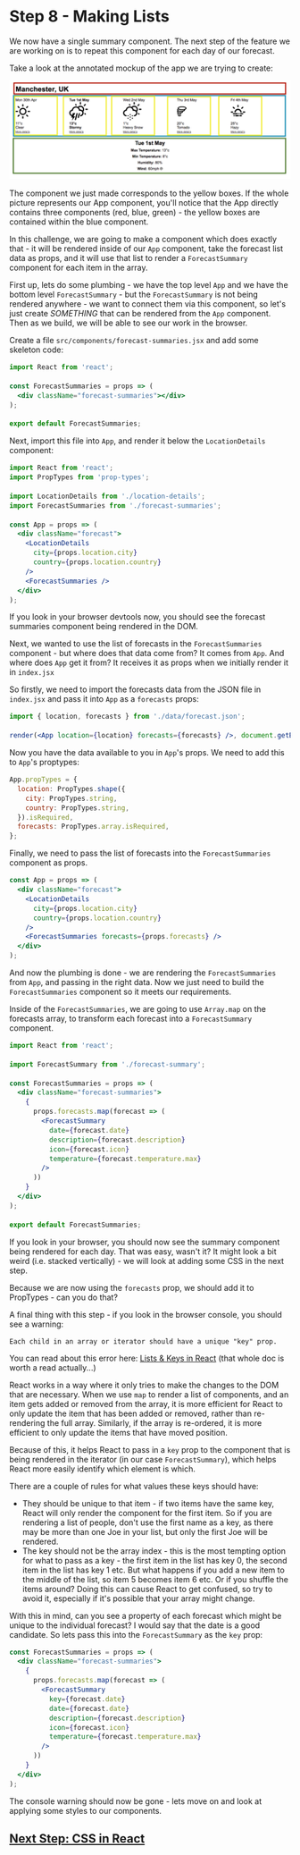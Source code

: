 # Step 8 - Making Lists

We now have a single summary component. The next step of the feature we are working on is to repeat this component for each day of our forecast.

Take a look at the annotated mockup of the app we are trying to create:

![App](images/annotated-app.png "App")

The component we just made corresponds to the yellow boxes. If the whole picture represents our App component, you'll notice that the App directly contains three components (red, blue, green) - the yellow boxes are contained within the blue component.

In this challenge, we are going to make a component which does exactly that - it will be rendered inside of our `App` component, take the forecast list data as props, and it will use that list to render a `ForecastSummary` component for each item in the array.

First up, lets do some plumbing - we have the top level `App` and we have the bottom level `ForecastSummary` - but the `ForecastSummary` is not being rendered anywhere - we want to connect them via this component, so let's just create *SOMETHING* that can be rendered from the `App` component. Then as we build, we will be able to see our work in the browser.

Create a file `src/components/forecast-summaries.jsx` and add some skeleton code:

```jsx
import React from 'react';

const ForecastSummaries = props => (
  <div className="forecast-summaries"></div>
);

export default ForecastSummaries;
```

Next, import this file into `App`, and render it below the `LocationDetails` component:

```jsx
import React from 'react';
import PropTypes from 'prop-types';

import LocationDetails from './location-details';
import ForecastSummaries from './forecast-summaries';

const App = props => (
  <div className="forecast">
    <LocationDetails
      city={props.location.city}
      country={props.location.country}
    />
    <ForecastSummaries />
  </div>
);
```

If you look in your browser devtools now, you should see the forecast summaries component being rendered in the DOM.

Next, we wanted to use the list of forecasts in the `ForecastSummaries` component - but where does that data come from? It comes from `App`. And where does `App` get it from? It receives it as props when we initially render it in `index.jsx`

So firstly, we need to import the forecasts data from the JSON file in `index.jsx` and pass it into `App` as a `forecasts` props:

```jsx
import { location, forecasts } from './data/forecast.json';

render(<App location={location} forecasts={forecasts} />, document.getElementById('root'));
```

Now you have the data available to you in `App`'s props. We need to add this to `App`'s proptypes:

```js
App.propTypes = {
  location: PropTypes.shape({
    city: PropTypes.string,
    country: PropTypes.string,
  }).isRequired,
  forecasts: PropTypes.array.isRequired,
};
```

Finally, we need to pass the list of forecasts into the `ForecastSummaries` component as props.

```jsx
const App = props => (
  <div className="forecast">
    <LocationDetails
      city={props.location.city}
      country={props.location.country}
    />
    <ForecastSummaries forecasts={props.forecasts} />
  </div>
);
```

And now the plumbing is done - we are rendering the `ForecastSummaries` from `App`, and passing in the right data. Now we just need to build the `ForecastSummaries` component so it meets our requirements.

Inside of the `ForecastSummaries`, we are going to use `Array.map` on the forecasts array, to transform each forecast into a `ForecastSummary` component.

```jsx
import React from 'react';

import ForecastSummary from './forecast-summary';

const ForecastSummaries = props => (
  <div className="forecast-summaries">
    {
      props.forecasts.map(forecast => (
        <ForecastSummary
          date={forecast.date}
          description={forecast.description}
          icon={forecast.icon}
          temperature={forecast.temperature.max}
        />
      ))
    }
  </div>
);

export default ForecastSummaries;
```

If you look in your browser, you should now see the summary component being rendered for each day. That was easy, wasn't it? It might look a bit weird (i.e. stacked vertically) - we will look at adding some CSS in the next step.

Because we are now using the `forecasts` prop, we should add it to PropTypes - can you do that?

A final thing with this step - if you look in the browser console, you should see a warning:

```
Each child in an array or iterator should have a unique "key" prop.
```

You can read about this error here: [Lists & Keys in React](https://reactjs.org/docs/lists-and-keys.html#keys) (that whole doc is worth a read actually...)

React works in a way where it only tries to make the changes to the DOM that are necessary. When we use `map` to render a list of components, and an item gets added or removed from the array, it is more efficient for React to only update the item that has been added or removed, rather than re-rendering the full array. Similarly, if the array is re-ordered, it is more efficient to only update the items that have moved position.

Because of this, it helps React to pass in a `key` prop to the component that is being rendered in the iterator (in our case `ForecastSummary`), which helps React more easily identify which element is which.

There are a couple of rules for what values these keys should have:
- They should be unique to that item - if two items have the same key, React will only render the component for the first item. So if you are rendering a list of people, don't use the first name as a key, as there may be more than one Joe in your list, but only the first Joe will be rendered.
- The key should not be the array index - this is the most tempting option for what to pass as a key - the first item in the list has key 0, the second item in the list has key 1 etc. But what happens if you add a new item to the middle of the list, so item 5 becomes item 6 etc. Or if you shuffle the items around? Doing this can cause React to get confused, so try to avoid it, especially if it's possible that your array might change.

With this in mind, can you see a property of each forecast which might be unique to the individual forecast? I would say that the date is a good candidate. So lets pass this into the `ForecastSummary` as the `key` prop:

```jsx
const ForecastSummaries = props => (
  <div className="forecast-summaries">
    {
      props.forecasts.map(forecast => (
        <ForecastSummary
          key={forecast.date}
          date={forecast.date}
          description={forecast.description}
          icon={forecast.icon}
          temperature={forecast.temperature.max}
        />
      ))
    }
  </div>
);
```

The console warning should now be gone - lets move on and look at applying some styles to our components.

## [Next Step: CSS in React](step-9.md)
